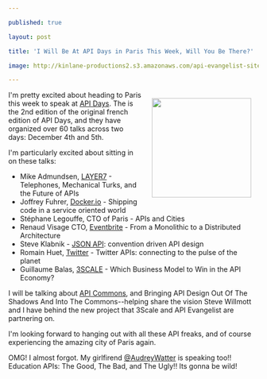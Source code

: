 ---
published: true
layout: post
title: 'I Will Be At API Days in Paris This Week, Will You Be There?'
image: http://kinlane-productions2.s3.amazonaws.com/api-evangelist-site/blog/api-days-fonz.png
---

<p><a href="http://apidays.io/"><img style="padding: 15px;" src="https://s3.amazonaws.com/kinlane-productions2/events/api-days-paris-france/api-days-fonz.png" alt="" width="200" align="right" /></a>
<p>I'm pretty excited about heading to Paris this week to speak at <a title="API Days" href="http://apidays.io/">API Days</a>.  The is the 2nd edition of the original french edition of API Days, and they have organized over 60 talks across two days: December 4th and 5th.
<p>I'm particularly excited about sitting in on these talks:
<ul class="mainlist">
<li>Mike Admundsen, <a title="Layer7" href="http://www.layer7tech.com/">LAYER7</a> - Telephones, Mechanical Turks, and the Future of APIs</li>
<li>Joffrey Fuhrer, <a title="Docker.io" href="https://www.docker.io/">Docker.io</a> - Shipping code in a service oriented world</li>
<li>St&eacute;phane Legouffe, CTO of Paris - APIs and Cities</li>
<li>Renaud Visage CTO, <a href="https://developer.eventbrite.com/">Eventbrite</a> - From a Monolithic to a Distributed Architecture </li>
<li>Steve Klabnik - <a href="http://jsonapi.org/">JSON API</a>: convention driven API design </li>
<li>Romain Huet, <a href="https://dev.twitter.com/">Twitter</a> - Twitter APIs: connecting to the pulse of the planet</li>
<li>Guillaume Balas, <a title="3Scale" href="https://bit.ly/13esk6Q">3SCALE</a> - Which Business Model to Win in the API Economy?</li>
</ul>
<p>I will be talking about <a title="API Commons" href="http://apicommons.org">API Commons</a>, and Bringing API Design Out Of The Shadows And Into The Commons--helping share the vision Steve Willmott and I have behind the new project that 3Scale and API Evangelist are partnering on.
<p>I'm looking forward to hanging out with all these API freaks, and of course experiencing the amazing city of Paris again.
<p>OMG! I almost forgot. My girlfirend <a href="https://twitter.com/audreywatters">@AudreyWatter</a> is speaking too!! Education APIs: The Good, The Bad, and The Ugly!! Its gonna be wild!

